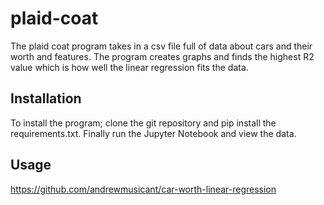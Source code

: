 # plaid-coat
The plaid coat program takes in a csv file full of data about cars and their worth and features. The program creates graphs and finds the highest R2 value which is how well the linear regression fits the data.

## Installation

To install the program; clone the git repository and pip install the requirements.txt. Finally run the Jupyter Notebook and view the data.

## Usage

https://github.com/andrewmusicant/car-worth-linear-regression

